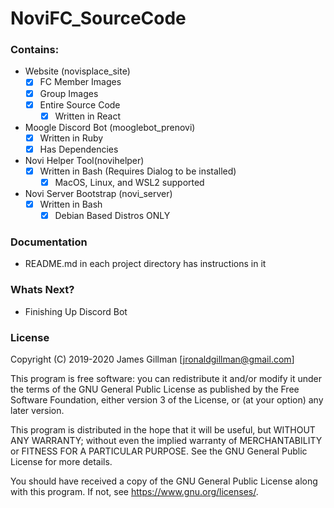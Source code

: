 # NoviFC_SourceCode

### Contains:
- Website (novisplace_site)
    - [x] FC Member Images
    - [x] Group Images
    - [x] Entire Source Code
        - [x] Written in React
- Moogle Discord Bot (mooglebot_prenovi)
    - [x] Written in Ruby  
    - [x] Has Dependencies
- Novi Helper Tool(novihelper)
    - [x] Written in Bash (Requires Dialog to be installed)
        - [x] MacOS, Linux, and WSL2 supported
- Novi Server Bootstrap (novi_server)
    - [x] Written in Bash
        - [x] Debian Based Distros ONLY

### Documentation
- README.md in each project directory has instructions in it

### Whats Next?
- Finishing Up Discord Bot

### License
Copyright (C) 2019-2020  James Gillman [jronaldgillman@gmail.com]

This program is free software: you can redistribute it and/or modify
it under the terms of the GNU General Public License as published by
the Free Software Foundation, either version 3 of the License, or
(at your option) any later version.

This program is distributed in the hope that it will be useful,
but WITHOUT ANY WARRANTY; without even the implied warranty of
MERCHANTABILITY or FITNESS FOR A PARTICULAR PURPOSE.  See the
GNU General Public License for more details.

You should have received a copy of the GNU General Public License
along with this program.  If not, see <https://www.gnu.org/licenses/>.

